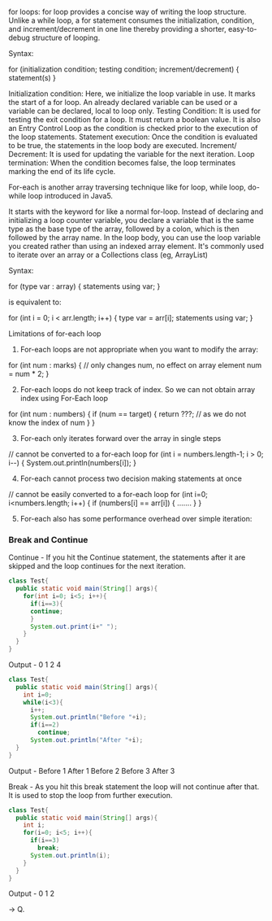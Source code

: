 for loops:
for loop provides a concise way of writing the loop structure. Unlike a while loop, a for statement consumes the initialization, condition, and increment/decrement in one line thereby providing a shorter, easy-to-debug structure of looping. 

Syntax:

for (initialization condition; testing condition; increment/decrement)
{
statement(s)
}

Initialization condition: Here, we initialize the loop variable in use. It marks the start of a for loop. An already declared variable can be used or a variable can be declared, local to loop only.
Testing Condition: It is used for testing the exit condition for a loop. It must return a boolean value. It is also an Entry Control Loop as the condition is checked prior to the execution of the loop statements.
Statement execution: Once the condition is evaluated to be true, the statements in the loop body are executed.
Increment/ Decrement: It is used for updating the variable for the next iteration.
Loop termination: When the condition becomes false, the loop terminates marking the end of its life cycle.


For-each is another array traversing technique like for loop, while loop, do-while loop introduced in Java5.  

It starts with the keyword for like a normal for-loop.
Instead of declaring and initializing a loop counter variable, you declare a variable that is the same type as the base type of the array, followed by a colon, which is then followed by the array name.
In the loop body, you can use the loop variable you created rather than using an indexed array element. 
It's commonly used to iterate over an array or a Collections class (eg, ArrayList)

Syntax: 

for (type var : array)
{
statements using var;
}


is equivalent to: 

for (int i = 0; i < arr.length; i++)
{
type var = arr[i];
statements using var;
}

Limitations of for-each loop 

1. For-each loops are not appropriate when you want to modify the array:
 

for (int num : marks)
{
// only changes num, no effect on array element
num = num * 2;
}

 
2. For-each loops do not keep track of index. So we can not obtain array index using For-Each loop 
 

for (int num : numbers)
{
if (num == target)
{
return ???; // as we do not know the index of num
}
}

 
3.  For-each only iterates forward over the array in single steps 
 

// cannot be converted to a for-each loop
for (int i = numbers.length-1; i > 0; i--)
{
System.out.println(numbers[i]);
}


4. For-each cannot process two decision making statements at once 
 

// cannot be easily converted to a for-each loop
for (int i=0; i<numbers.length; i++)
{
if (numbers[i] == arr[i])
{
.......
}
}

     
5. For-each also has some performance overhead over simple iteration:
   

### Break and Continue
Continue - If you hit the Continue statement, the statements after it are skipped and the loop continues for the next iteration.

```java
class Test{
  public static void main(String[] args){
    for(int i=0; i<5; i++){
      if(i==3){
      continue;
      }
      System.out.print(i+" ");
    }
  }
}
```
Output - 0 1 2 4

```java
class Test{
  public static void main(String[] args){
    int i=0;
    while(i<3){
      i++;
      System.out.println("Before "+i);
      if(i==2)
        continue;
      System.out.println("After "+i);
  }
}
```
Output -
Before 1
After 1
Before 2
Before 3
After 3

Break - As you hit this break statement the loop will not continue after that. It is used to stop the loop from further execution.

```java
class Test{
  public static void main(String[] args){
    int i;
    for(i=0; i<5; i++){
      if(i==3)
        break;
      System.out.println(i);
    }
  }
}
```
Output - 0 1 2

-> Q. 



